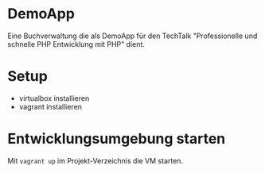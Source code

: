 DemoApp
=======

Eine Buchverwaltung die als DemoApp für den TechTalk "Professionelle und schnelle PHP Entwicklung mit PHP" dient.

# Setup
* virtualbox installieren
* vagrant installieren

# Entwicklungsumgebung starten
Mit ``vagrant up`` im Projekt-Verzeichnis die VM starten.
